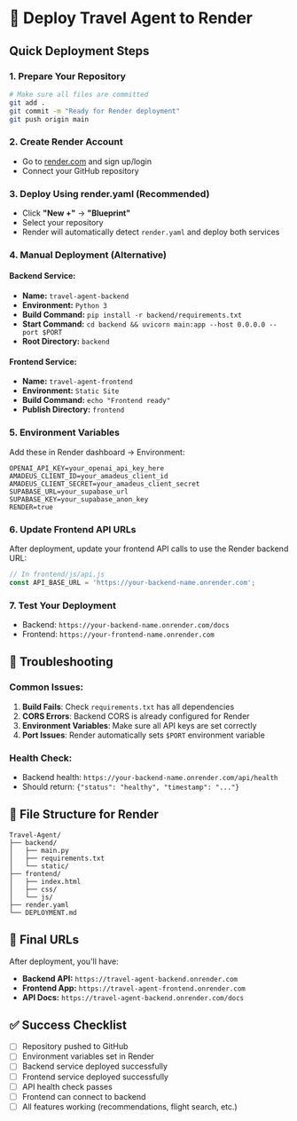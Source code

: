 # 🚀 Deploy Travel Agent to Render

## Quick Deployment Steps

### 1. **Prepare Your Repository**
```bash
# Make sure all files are committed
git add .
git commit -m "Ready for Render deployment"
git push origin main
```

### 2. **Create Render Account**
- Go to [render.com](https://render.com) and sign up/login
- Connect your GitHub repository

### 3. **Deploy Using render.yaml (Recommended)**
- Click **"New +"** → **"Blueprint"**
- Select your repository
- Render will automatically detect `render.yaml` and deploy both services

### 4. **Manual Deployment (Alternative)**

#### Backend Service:
- **Name:** `travel-agent-backend`
- **Environment:** `Python 3`
- **Build Command:** `pip install -r backend/requirements.txt`
- **Start Command:** `cd backend && uvicorn main:app --host 0.0.0.0 --port $PORT`
- **Root Directory:** `backend`

#### Frontend Service:
- **Name:** `travel-agent-frontend`
- **Environment:** `Static Site`
- **Build Command:** `echo "Frontend ready"`
- **Publish Directory:** `frontend`

### 5. **Environment Variables**
Add these in Render dashboard → Environment:

```
OPENAI_API_KEY=your_openai_api_key_here
AMADEUS_CLIENT_ID=your_amadeus_client_id
AMADEUS_CLIENT_SECRET=your_amadeus_client_secret
SUPABASE_URL=your_supabase_url
SUPABASE_KEY=your_supabase_anon_key
RENDER=true
```

### 6. **Update Frontend API URLs**
After deployment, update your frontend API calls to use the Render backend URL:

```javascript
// In frontend/js/api.js
const API_BASE_URL = 'https://your-backend-name.onrender.com';
```

### 7. **Test Your Deployment**
- Backend: `https://your-backend-name.onrender.com/docs`
- Frontend: `https://your-frontend-name.onrender.com`

## 🔧 Troubleshooting

### Common Issues:
1. **Build Fails**: Check `requirements.txt` has all dependencies
2. **CORS Errors**: Backend CORS is already configured for Render
3. **Environment Variables**: Make sure all API keys are set correctly
4. **Port Issues**: Render automatically sets `$PORT` environment variable

### Health Check:
- Backend health: `https://your-backend-name.onrender.com/api/health`
- Should return: `{"status": "healthy", "timestamp": "..."}`

## 📁 File Structure for Render
```
Travel-Agent/
├── backend/
│   ├── main.py
│   ├── requirements.txt
│   └── static/
├── frontend/
│   ├── index.html
│   ├── css/
│   └── js/
├── render.yaml
└── DEPLOYMENT.md
```

## 🎯 Final URLs
After deployment, you'll have:
- **Backend API:** `https://travel-agent-backend.onrender.com`
- **Frontend App:** `https://travel-agent-frontend.onrender.com`
- **API Docs:** `https://travel-agent-backend.onrender.com/docs`

## ✅ Success Checklist
- [ ] Repository pushed to GitHub
- [ ] Environment variables set in Render
- [ ] Backend service deployed successfully
- [ ] Frontend service deployed successfully
- [ ] API health check passes
- [ ] Frontend can connect to backend
- [ ] All features working (recommendations, flight search, etc.)
